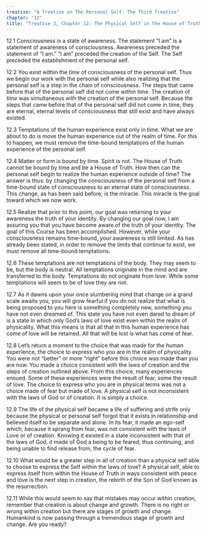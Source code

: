 ```yaml
---
treatise: "A Treatise on The Personal Self: The Third Treatise"
chapter: "12"
title: "Treatise 3, Chapter 12: The Physical Self in the House of Truth"
---
```


12.1 Consciousness is a state of awareness. The statement “I am” is a
statement of awareness of consciousness. Awareness preceded the
statement of “I am.” “I am” preceded the creation of the Self. The Self
preceded the establishment of the personal self. 

12.2 You exist within the *time* of consciousness of the personal self.
Thus we begin our work with the personal self while also realizing that
the personal self is a step in the chain of consciousness. The steps
that came before that of the personal self did not come *within* time. The
creation of *time* was simultaneous with the creation of the personal
self. Because the steps that came before that of the personal self did
not come in time, they are eternal, eternal levels of consciousness that
still exist and have always existed. 

12.3 Temptations of the human experience exist only in time. What we are
about to do is move the human experience out of the realm of time. For
this to happen, we must remove the time-bound temptations of the human
experience of the personal self. 

12.4 Matter or form is bound by time. Spirit is not. The House of Truth
cannot be bound by time and be a House of Truth. How then can the
personal self begin to realize the human experience outside of time? The
answer is thus: by changing the consciousness of the personal self from
a time-bound state of consciousness to an eternal state of
consciousness. This change, as has been said before, is the miracle.
This miracle is the goal toward which we now work. 

12.5 Realize that prior to this point, our goal was returning to your
awareness the truth of your identity. By changing our goal now, I am
assuring you that you have become aware of the truth of your identity.
The goal of this Course has been accomplished. However, while your
consciousness remains time-bound, your awareness is still limited. As
has already been stated, in order to remove the limits that continue to
exist, we must remove all time-bound temptations. 

12.6 These temptations are not temptations of the body. They may seem to
be, but the body is neutral. All temptations originate in the mind and
are transferred to the body. Temptations do not originate from love.
While some temptations will seem to be of love they are not. 

12.7 As it dawns upon your once slumbering mind that change on a grand
scale awaits you, you will grow fearful if you do not realize that what
is being proposed to you here is something completely new, something you
have not even dreamed of. This state you have not even dared to dream of
is a state in which only God’s laws of love exist even within the realm
of physicality. What this means is that all that in this human
experience has come of love will be retained. All that will be lost is
what has come of fear. 

12.8 Let’s return a moment to the choice that was made for the human
experience, the choice to express who you are in the realm of
physicality. You were not “better” or more “right” before this choice
was made than you are now. You made a choice consistent with the laws of
creation and the steps of creation outlined above. From this choice,
many experiences ensued. Some of these experiences were the result of
fear, some the result of love. The choice to express who you are in
physical terms was not a choice made of fear but made of love. A
physical self is not inconsistent with the laws of God or of creation.
It is simply a choice. 

12.9 The life of the physical self became a life of suffering and strife
only because the physical or personal self forgot that it exists in
relationship and believed itself to be separate and alone. In its fear,
it made an ego-self which, because it sprang from fear, was not
consistent with the laws of Love or of creation.  Knowing it existed in
a state inconsistent with that of the laws of God, it made of God a
being to be feared, thus continuing, and being unable to find release
from, the cycle of fear. 

12.10 What would be a greater step in all of creation than a physical
self able to choose to express the Self within the laws of love? A
physical self, able to express itself from within the House of Truth in
ways consistent with peace and love is the next step in creation, the
rebirth of the Son of God known as the resurrection. 

12.11 While this would seem to say that mistakes may occur within
creation, remember that creation is about change and growth. There is no
right or wrong within creation but there are stages of growth and
change. Humankind is now passing through a tremendous stage of growth
and change. Are you ready?

